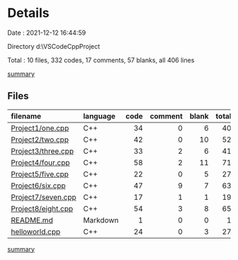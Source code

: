 # Details

Date : 2021-12-12 16:44:59

Directory d:\VSCodeCppProject

Total : 10 files,  332 codes, 17 comments, 57 blanks, all 406 lines

[summary](results.md)

## Files
| filename | language | code | comment | blank | total |
| :--- | :--- | ---: | ---: | ---: | ---: |
| [Project1/one.cpp](/Project1/one.cpp) | C++ | 34 | 0 | 6 | 40 |
| [Project2/two.cpp](/Project2/two.cpp) | C++ | 42 | 0 | 10 | 52 |
| [Project3/three.cpp](/Project3/three.cpp) | C++ | 33 | 2 | 6 | 41 |
| [Project4/four.cpp](/Project4/four.cpp) | C++ | 58 | 2 | 11 | 71 |
| [Project5/five.cpp](/Project5/five.cpp) | C++ | 22 | 0 | 5 | 27 |
| [Project6/six.cpp](/Project6/six.cpp) | C++ | 47 | 9 | 7 | 63 |
| [Project7/seven.cpp](/Project7/seven.cpp) | C++ | 17 | 1 | 1 | 19 |
| [Project8/eight.cpp](/Project8/eight.cpp) | C++ | 54 | 3 | 8 | 65 |
| [README.md](/README.md) | Markdown | 1 | 0 | 0 | 1 |
| [helloworld.cpp](/helloworld.cpp) | C++ | 24 | 0 | 3 | 27 |

[summary](results.md)